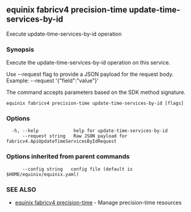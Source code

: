 ## equinix fabricv4 precision-time update-time-services-by-id

Execute update-time-services-by-id operation

### Synopsis

Execute the update-time-services-by-id operation on this service.

Use --request flag to provide a JSON payload for the request body.
Example: --request '{"field":"value"}'

The command accepts parameters based on the SDK method signature.

```
equinix fabricv4 precision-time update-time-services-by-id [flags]
```

### Options

```
  -h, --help             help for update-time-services-by-id
      --request string   Raw JSON payload for fabricv4.ApiUpdateTimeServicesByIdRequest
```

### Options inherited from parent commands

```
      --config string   config file (default is $HOME/equinix/equinix.yaml)
```

### SEE ALSO

* [equinix fabricv4 precision-time](equinix_fabricv4_precision-time.md)	 - Manage precision-time resources

